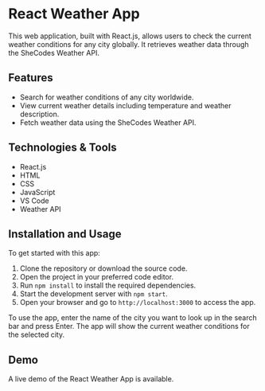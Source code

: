 # React Weather App

This web application, built with React.js, allows users to check the current weather conditions for any city globally. It retrieves weather data through the SheCodes Weather API.

## Features
- Search for weather conditions of any city worldwide.
- View current weather details including temperature and weather description.
- Fetch weather data using the SheCodes Weather API.

## Technologies & Tools
- React.js
- HTML
- CSS
- JavaScript
- VS Code
- Weather API

## Installation and Usage
To get started with this app:

1. Clone the repository or download the source code.
2. Open the project in your preferred code editor.
3. Run `npm install` to install the required dependencies.
4. Start the development server with `npm start`.
5. Open your browser and go to `http://localhost:3000` to access the app.

To use the app, enter the name of the city you want to look up in the search bar and press Enter. The app will show the current weather conditions for the selected city.

## Demo
A live demo of the React Weather App is available.
